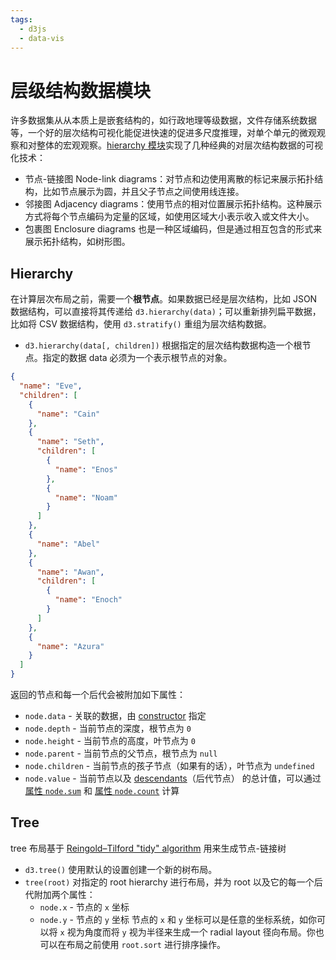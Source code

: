 ```yaml
---
tags:
  - d3js
  - data-vis
---
```


# 层级结构数据模块
许多数据集从从本质上是嵌套结构的，如行政地理等级数据，文件存储系统数据等，一个好的层次结构可视化能促进快速的促进多尺度推理，对单个单元的微观观察和对整体的宏观观察。[hierarchy 模块](https://github.com/d3/d3-hierarchy/tree/v2.0.0)实现了几种经典的对层次结构数据的可视化技术：

* 节点-链接图 Node-link diagrams：对节点和边使用离散的标记来展示拓扑结构，比如节点展示为圆，并且父子节点之间使用线连接。
* 邻接图 Adjacency diagrams：使用节点的相对位置展示拓扑结构。这种展示方式将每个节点编码为定量的区域，如使用区域大小表示收入或文件大小。
* 包裹图 Enclosure diagrams 也是一种区域编码，但是通过相互包含的形式来展示拓扑结构，如树形图。

## Hierarchy
在计算层次布局之前，需要一个**根节点**。如果数据已经是层次结构，比如 JSON 数据结构，可以直接将其传递给 `d3.hierarchy(data)`；可以重新排列扁平数据，比如将 CSV 数据结构，使用 `d3.stratify()` 重组为层次结构数据。

* `d3.hierarchy(data[, children])` 根据指定的层次结构数据构造一个根节点。指定的数据 data 必须为一个表示根节点的对象。

```json
{
  "name": "Eve",
  "children": [
    {
      "name": "Cain"
    },
    {
      "name": "Seth",
      "children": [
        {
          "name": "Enos"
        },
        {
          "name": "Noam"
        }
      ]
    },
    {
      "name": "Abel"
    },
    {
      "name": "Awan",
      "children": [
        {
          "name": "Enoch"
        }
      ]
    },
    {
      "name": "Azura"
    }
  ]
}
```

返回的节点和每一个后代会被附加如下属性：

- `node.data` - 关联的数据，由 [constructor](https://d3js.org.cn/document/d3-hierarchy/#hierarchy) 指定
- `node.depth` - 当前节点的深度，根节点为 `0`
- `node.height` - 当前节点的高度，叶节点为 `0`
- `node.parent` - 当前节点的父节点，根节点为 `null`
- `node.children` - 当前节点的孩子节点（如果有的话），叶节点为 `undefined`
- `node.value` - 当前节点以及 [descendants](https://d3js.org.cn/document/d3-hierarchy/#node_descendants)（后代节点） 的总计值，可以通过 [属性 `node.sum`](https://d3js.org.cn/document/d3-hierarchy/#node_sum) 和 [属性 `node.count`](https://d3js.org.cn/document/d3-hierarchy/#node_count) 计算

## Tree
tree 布局基于 [Reingold–Tilford "tidy" algorithm](http://reingold.co/tidier-drawings.pdf) 用来生成节点-链接树

* `d3.tree()` 使用默认的设置创建一个新的树布局。
* `tree(root)` 对指定的 root hierarchy 进行布局，并为 root 以及它的每一个后代附加两个属性：
    * `node.x` - 节点的 `x` 坐标
    * `node.y` - 节点的 `y` 坐标
节点的 `x` 和 `y` 坐标可以是任意的坐标系统，如你可以将 `x` 视为角度而将 `y` 视为半径来生成一个 radial layout 径向布局。你也可以在布局之前使用 `root.sort` 进行排序操作。